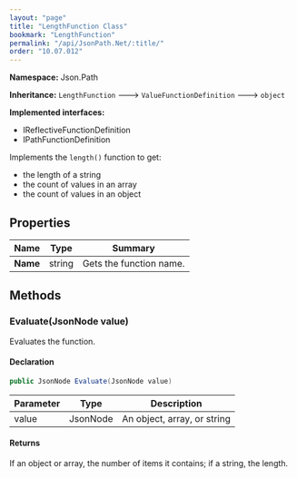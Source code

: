 ```yaml
---
layout: "page"
title: "LengthFunction Class"
bookmark: "LengthFunction"
permalink: "/api/JsonPath.Net/:title/"
order: "10.07.012"
---
```

**Namespace:** Json.Path

**Inheritance:**
`LengthFunction`
 🡒 
`ValueFunctionDefinition`
 🡒 
`object`

**Implemented interfaces:**

- IReflectiveFunctionDefinition
- IPathFunctionDefinition

Implements the `length()` function to get:
- the length of a string
- the count of values in an array
- the count of values in an object

## Properties

| Name | Type | Summary |
|---|---|---|
| **Name** | string | Gets the function name. |

## Methods

### Evaluate(JsonNode value)

Evaluates the function.

#### Declaration

```c#
public JsonNode Evaluate(JsonNode value)
```

| Parameter | Type | Description |
|---|---|---|
| value | JsonNode | An object, array, or string |


#### Returns

If an object or array, the number of items it contains; if a string, the length.

